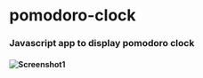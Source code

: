 # pomodoro-clock
### Javascript app to display pomodoro clock  
#### ![Screenshot1](https://cdn.rawgit.com/avidLearnerInProgress/pomodoro-clock/b50a66c6/ss1.PNG)
